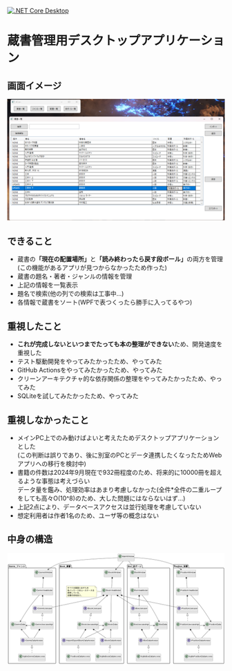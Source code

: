 [![.NET Core Desktop](https://github.com/NaoakiUmedu/BookManager/actions/workflows/dotnet-desktop.yml/badge.svg)](https://github.com/NaoakiUmedu/BookManager/actions/workflows/dotnet-desktop.yml)
# 蔵書管理用デスクトップアプリケーション
## 画面イメージ
![using image](Doc/動いてるとこ.png)

## できること
+ 蔵書の<strong>「現在の配置場所」</strong>と<strong>「読み終わったら戻す段ボール」</strong>の両方を管理(この機能があるアプリが見つからなかったため作った)
+ 蔵書の題名・著者・ジャンルの情報を管理
+ 上記の情報を一覧表示
+ 題名で検索(他の列での検索は工事中...)
+ 各情報で蔵書をソート(WPFで表つくったら勝手に入ってるやつ)

## 重視したこと
+ <strong>これが完成しないといつまでたっても本の整理ができない</strong>ため、開発速度を重視した
+ テスト駆動開発をやってみたかったため、やってみた
+ GitHub Actionsをやってみたかったため、やってみた
+ クリーンアーキテクチャ的な依存関係の整理をやってみたかったため、やってみた
+ SQLiteを試してみたかったため、やってみた

## 重視しなかったこと
+ メインPC上でのみ動けばよいと考えたためデスクトップアプリケーションとした<br>
  (この判断は誤りであり、後に別室のPCとデータ連携したくなったためWebアプリへの移行を検討中)
+ 書籍の件数は2024年9月現在で932冊程度のため、将来的に10000冊を超えるような事態は考えづらい<br>
  データ量を鑑み、処理効率はあまり考慮しなかった(全件*全件の二重ループをしても高々O(10^8)のため、大した問題にはならないはず...)
+ 上記2点により、データベースアクセスは並行処理を考慮していない
+ 想定利用者は作者1名のため、ユーザ等の概念はない

## 中身の構造
![class image](Doc/out/classes/classes.png)
